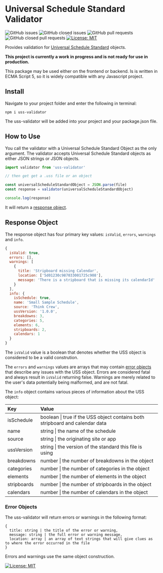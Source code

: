 # **Universal Schedule Standard Validator**

![GitHub issues](https://img.shields.io/github/issues/universalschedulestandard/uss-validator)
![GitHub closed issues](https://img.shields.io/github/issues-closed/universalschedulestandard/uss-validator)
![GitHub pull requests](https://img.shields.io/github/issues-pr/universalschedulestandard/uss-validator?color=yellow)
![GitHub closed pull requests](https://img.shields.io/github/issues-pr-closed/universalschedulestandard/uss-validator?color=yellow)
[![License: MIT](https://img.shields.io/badge/License-MIT-yellow.svg)](https://opensource.org/licenses/MIT)

Provides validation for [Universal Schedule Standard](https://github.com/UniversalScheduleStandard/UniversalScheduleStandard) objects. 

**This project is currently a work in progress and is not ready for use in production.**

This package may be used either on the frontend or backend. Is is written in ECMA Script 5, so it is widely compatible with any Javascript project. 

## Install

Navigate to your project folder and enter the following in terminal:

```
npm i uss-validator
```

The uss-validator will be added into your project and your package.json file. 

## How to Use

You call the validator with a Universal Schedule Standard Object as the only argument. The validator accepts Universal Schedule Standard objects as either JSON strings or JSON objects.

```js
import validator from 'uss-validator'

// then get get a .uss file or an object

const universalScheduleStandardObject = JSON.parse(file)
const response = validator(universalScheduleStandardObject)

console.log(response)

```

It will return a [response object](#response-object). 

## Response Object

The response object has four primary key values: `isValid`, `errors`, `warnings` and `info`. 

```js
{  
  isValid: true,
  errors: [],
  warnings: [
    { 
      title: 'Stripboard missing Calendar', 
      location: ['5d01230c987033001725c908'],
      message: 'There is a stripboard that is missing its calendarId'
    }
  ],
  info: { 
    isSchedule: true,
    name: 'Small Sample Schedule',
    source: 'Think Crew',
    ussVersion: '1.0.0',
    breakdowns: 3,
    categories: 5,
    elements: 6,
    stripboards: 2,
    calendars: 1
  }
}
```

The `isValid` value is a boolean that denotes whether the USS object is considered to be a valid constrution. 

The `errors` and `warnings` values are arrays that may contain [error objects](#error-objects) that describe any issues with the USS object. Errors are considered fatal and always result in `isValid` returning false. Warnings are merely related to the user's data potentially being malformed, and are not fatal. 

The `info` object contains various pieces of information about the USS object:

| Key        | Value |
| :---       | :--- |
| isSchedule | boolean \| true if the USS object contains both stripboard and calendar data |
| name       | string \| the name of the schedule   |
| source     | string \| the originating site or app   |
| ussVersion | string \| the version of the standard this file is using   |
| breakdowns | number \| the number of breakdowns in the object |
| categories | number \| the number of categories in the object |
| elements   | number \| the number of elements in the object |
| stripboards| number \| the number of stripboards in the object |
| calendars  | number \| the number of calendars in the object |

### Error Objects

The uss-validator will return errors or warnings in the following format:

```
{
  title: string | the title of the error or warning,
  message: string | the full error or warning message,
  location: array | an array of text strings that will give clues as to where the error occurred in the file
}
```

Errors and warnings use the same object construction. 

[![License: MIT](https://img.shields.io/badge/License-MIT-yellow.svg)](https://opensource.org/licenses/MIT)